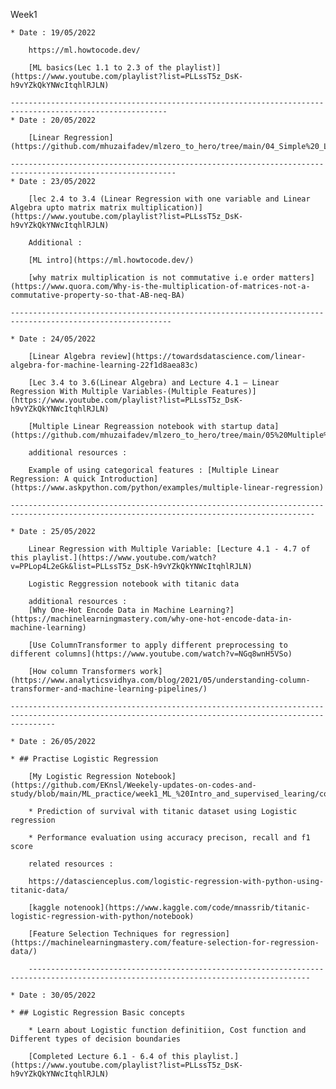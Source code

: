 Week1

    * Date : 19/05/2022

        https://ml.howtocode.dev/

        [ML basics(Lec 1.1 to 2.3 of the playlist)](https://www.youtube.com/playlist?list=PLLssT5z_DsK-h9vYZkQkYNWcItqhlRJLN)

    ---------------------------------------------------------------------------------------------------------
    * Date : 20/05/2022

        [Linear Regression](https://github.com/mhuzaifadev/mlzero_to_hero/tree/main/04_Simple%20_Linear_Regression)

    -----------------------------------------------------------------------------------------------------------
    * Date : 23/05/2022

        [lec 2.4 to 3.4 (Linear Regression with one variable and Linear Algebra upto matrix matrix multiplication)](https://www.youtube.com/playlist?list=PLLssT5z_DsK-h9vYZkQkYNWcItqhlRJLN)

        Additional : 

        [ML intro](https://ml.howtocode.dev/)

        [why matrix multiplication is not commutative i.e order matters](https://www.quora.com/Why-is-the-multiplication-of-matrices-not-a-commutative-property-so-that-AB-neq-BA)

    ----------------------------------------------------------------------------------------------------------

    * Date : 24/05/2022

        [Linear Algebra review](https://towardsdatascience.com/linear-algebra-for-machine-learning-22f1d8aea83c)

        [Lec 3.4 to 3.6(Linear Algebra) and Lecture 4.1 — Linear Regression With Multiple Variables-(Multiple Features)](https://www.youtube.com/playlist?list=PLLssT5z_DsK-h9vYZkQkYNWcItqhlRJLN)

        [Multiple Linear Regreassion notebook with startup data](https://github.com/mhuzaifadev/mlzero_to_hero/tree/main/05%20Multiple%20Linear%20Regression)

        additional resources : 

        Example of using categorical features : [Multiple Linear Regression: A quick Introduction](https://www.askpython.com/python/examples/multiple-linear-regression)

    ------------------------------------------------------------------------------------------------------------------------------------------

    * Date : 25/05/2022

        Linear Regression with Multiple Variable: [Lecture 4.1 - 4.7 of this playlist.](https://www.youtube.com/watch?v=PPLop4L2eGk&list=PLLssT5z_DsK-h9vYZkQkYNWcItqhlRJLN)

        Logistic Reggression notebook with titanic data

        additional resources :
        [Why One-Hot Encode Data in Machine Learning?](https://machinelearningmastery.com/why-one-hot-encode-data-in-machine-learning)

        [Use ColumnTransformer to apply different preprocessing to different columns](https://www.youtube.com/watch?v=NGq8wnH5VSo)

        [How column Transformers work](https://www.analyticsvidhya.com/blog/2021/05/understanding-column-transformer-and-machine-learning-pipelines/)

    ------------------------------------------------------------------------------------------------------------------------------------------------------

    * Date : 26/05/2022

    * ## Practise Logistic Regression

        [My Logistic Regression Notebook](https://github.com/EKnsl/Weekely-updates-on-codes-and-study/blob/main/ML_practice/week1_ML_%20Intro_and_supervised_learing/code/Logistic_Regression.ipynb)

        * Prediction of survival with titanic dataset using Logistic regression 

        * Performance evaluation using accuracy precison, recall and f1 score

        related resources : 

        https://datascienceplus.com/logistic-regression-with-python-using-titanic-data/

        [kaggle notenook](https://www.kaggle.com/code/mnassrib/titanic-logistic-regression-with-python/notebook)

        [Feature Selection Techniques for regression](https://machinelearningmastery.com/feature-selection-for-regression-data/)

        -------------------------------------------------------------------------------------------------------------------------------------

    * Date : 30/05/2022

    * ## Logistic Regression Basic concepts

        * Learn about Logistic function definitiion, Cost function and Different types of decision boundaries

        [Completed Lecture 6.1 - 6.4 of this playlist.](https://www.youtube.com/playlist?list=PLLssT5z_DsK-h9vYZkQkYNWcItqhlRJLN)
